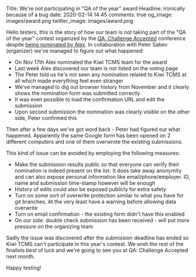 Title: We're not participating in "QA of the year" award
Headline: ironically because of a bug
date: 2020-02-14 14:45
comments: true
og_image: images/award.png
twitter_image: images/award.png

Hello testers,
this is the story of how our team is not taking part of
the "QA of the year" contest organized by the
[QA: Challenge Accepted](https://qachallengeaccepted.com/) conference despite
[being nominated by Alex](https://www.facebook.com/groups/qabulgaria/permalink/2542909712425297/).
In collaboration with Peter Sabev (organizer) we've managed to figure out what happened:

* On Nov 17th Alex nominated the Kiwi TCMS team for the award
* Last week Alex discovered our team is not listed on the voting page
* The Peter told us he's not seen any nomination related to
  Kiwi TCMS at all which made everything feel even stranger
* We've managed to dig out browser history from November
  and it clearly shows the nomination form was submitted correctly
* It was even possible to load the confirmation URL and edit the
  submission
* Upon second submission the nomination was clearly visible on the
  other side, Peter confirmed this


Then after a few days we've got word back - Peter had figured out what
happened. Apparently the same Google form has been opened on 2 different
computers and one of them overwrote the existing submissions.

This kind of issue can be avoided by employing the following measures:

- Make the submission results public so that everyone can verify their nomination
  is indeed present on the list. It does take away anonymity and can also expose
  personal information like email/phone/employer. ID, name and submission time-stamp
  however will be enough
- History of edits could also be exposed publicly for extra safety
- Turn on some sort of overwrite protection similar to what you have for git
  branches. At the very least have a warning before allowing data overwrite
- Turn on email confirmation - the existing form didn't have this enabled
- On our side: double check submission has been received - will put more
  pressure on the organizing team


Sadly the issue was discovered after
the submission deadline has ended so Kiwi TCMS can't participate in this year's contest.
We wish the rest of the finalists best of luck and we're going to see you
at QA: Challenge Accepted next month.


Happy testing!
